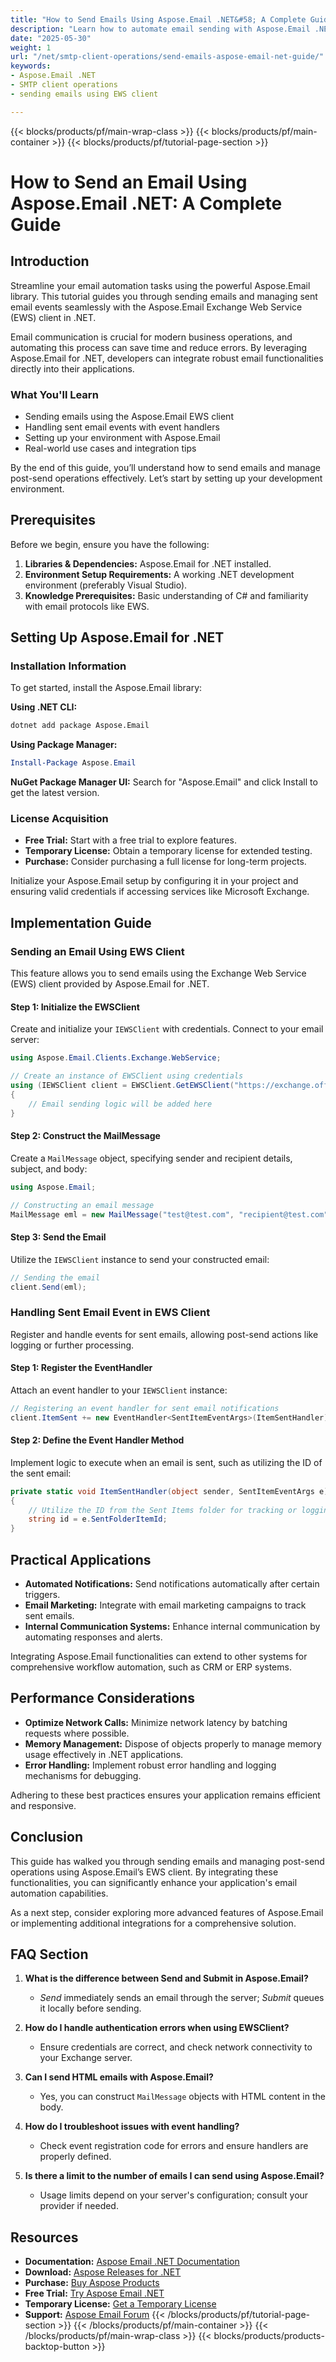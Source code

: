 ```yaml
---
title: "How to Send Emails Using Aspose.Email .NET&#58; A Complete Guide for SMTP Client Operations"
description: "Learn how to automate email sending with Aspose.Email .NET, including handling events and integrating EWS client features."
date: "2025-05-30"
weight: 1
url: "/net/smtp-client-operations/send-emails-aspose-email-net-guide/"
keywords:
- Aspose.Email .NET
- SMTP client operations
- sending emails using EWS client

---
```


{{< blocks/products/pf/main-wrap-class >}}
{{< blocks/products/pf/main-container >}}
{{< blocks/products/pf/tutorial-page-section >}}
# How to Send an Email Using Aspose.Email .NET: A Complete Guide

## Introduction

Streamline your email automation tasks using the powerful Aspose.Email library. This tutorial guides you through sending emails and managing sent email events seamlessly with the Aspose.Email Exchange Web Service (EWS) client in .NET.

Email communication is crucial for modern business operations, and automating this process can save time and reduce errors. By leveraging Aspose.Email for .NET, developers can integrate robust email functionalities directly into their applications.

### What You'll Learn

- Sending emails using the Aspose.Email EWS client
- Handling sent email events with event handlers
- Setting up your environment with Aspose.Email
- Real-world use cases and integration tips

By the end of this guide, you’ll understand how to send emails and manage post-send operations effectively. Let’s start by setting up your development environment.

## Prerequisites

Before we begin, ensure you have the following:

1. **Libraries & Dependencies:** Aspose.Email for .NET installed.
2. **Environment Setup Requirements:** A working .NET development environment (preferably Visual Studio).
3. **Knowledge Prerequisites:** Basic understanding of C# and familiarity with email protocols like EWS.

## Setting Up Aspose.Email for .NET

### Installation Information

To get started, install the Aspose.Email library:

**Using .NET CLI:**
```bash
dotnet add package Aspose.Email
```

**Using Package Manager:**
```powershell
Install-Package Aspose.Email
```

**NuGet Package Manager UI:** Search for "Aspose.Email" and click Install to get the latest version.

### License Acquisition

- **Free Trial:** Start with a free trial to explore features.
- **Temporary License:** Obtain a temporary license for extended testing.
- **Purchase:** Consider purchasing a full license for long-term projects.

Initialize your Aspose.Email setup by configuring it in your project and ensuring valid credentials if accessing services like Microsoft Exchange.

## Implementation Guide

### Sending an Email Using EWS Client

This feature allows you to send emails using the Exchange Web Service (EWS) client provided by Aspose.Email for .NET.

#### Step 1: Initialize the EWSClient

Create and initialize your `IEWSClient` with credentials. Connect to your email server:

```csharp
using Aspose.Email.Clients.Exchange.WebService;

// Create an instance of EWSClient using credentials
using (IEWSClient client = EWSClient.GetEWSClient("https://exchange.office365.com/ews/exchange.asmx", "username", "password"))
{
    // Email sending logic will be added here
}
```

#### Step 2: Construct the MailMessage

Create a `MailMessage` object, specifying sender and recipient details, subject, and body:

```csharp
using Aspose.Email;

// Constructing an email message
MailMessage eml = new MailMessage("test@test.com", "recipient@test.com", "Test Subject", "This is a test message");
```

#### Step 3: Send the Email

Utilize the `IEWSClient` instance to send your constructed email:

```csharp
// Sending the email
client.Send(eml);
```

### Handling Sent Email Event in EWS Client

Register and handle events for sent emails, allowing post-send actions like logging or further processing.

#### Step 1: Register the EventHandler

Attach an event handler to your `IEWSClient` instance:

```csharp
// Registering an event handler for sent email notifications
client.ItemSent += new EventHandler<SentItemEventArgs>(ItemSentHandler);
```

#### Step 2: Define the Event Handler Method

Implement logic to execute when an email is sent, such as utilizing the ID of the sent email:

```csharp
private static void ItemSentHandler(object sender, SentItemEventArgs e)
{
    // Utilize the ID from the Sent Items folder for tracking or logging
    string id = e.SentFolderItemId;
}
```

## Practical Applications

- **Automated Notifications:** Send notifications automatically after certain triggers.
- **Email Marketing:** Integrate with email marketing campaigns to track sent emails.
- **Internal Communication Systems:** Enhance internal communication by automating responses and alerts.

Integrating Aspose.Email functionalities can extend to other systems for comprehensive workflow automation, such as CRM or ERP systems.

## Performance Considerations

- **Optimize Network Calls:** Minimize network latency by batching requests where possible.
- **Memory Management:** Dispose of objects properly to manage memory usage effectively in .NET applications.
- **Error Handling:** Implement robust error handling and logging mechanisms for debugging.

Adhering to these best practices ensures your application remains efficient and responsive.

## Conclusion

This guide has walked you through sending emails and managing post-send operations using Aspose.Email’s EWS client. By integrating these functionalities, you can significantly enhance your application's email automation capabilities.

As a next step, consider exploring more advanced features of Aspose.Email or implementing additional integrations for a comprehensive solution.

## FAQ Section

1. **What is the difference between Send and Submit in Aspose.Email?**
   - *Send* immediately sends an email through the server; *Submit* queues it locally before sending.
   
2. **How do I handle authentication errors when using EWSClient?**
   - Ensure credentials are correct, and check network connectivity to your Exchange server.

3. **Can I send HTML emails with Aspose.Email?**
   - Yes, you can construct `MailMessage` objects with HTML content in the body.

4. **How do I troubleshoot issues with event handling?**
   - Check event registration code for errors and ensure handlers are properly defined.

5. **Is there a limit to the number of emails I can send using Aspose.Email?**
   - Usage limits depend on your server's configuration; consult your provider if needed.

## Resources

- **Documentation:** [Aspose Email .NET Documentation](https://reference.aspose.com/email/net/)
- **Download:** [Aspose Releases for .NET](https://releases.aspose.com/email/net/)
- **Purchase:** [Buy Aspose Products](https://purchase.aspose.com/buy)
- **Free Trial:** [Try Aspose Email .NET](https://releases.aspose.com/email/net/)
- **Temporary License:** [Get a Temporary License](https://purchase.aspose.com/temporary-license/)
- **Support:** [Aspose Email Forum](https://forum.aspose.com/c/email/10)
{{< /blocks/products/pf/tutorial-page-section >}}
{{< /blocks/products/pf/main-container >}}
{{< /blocks/products/pf/main-wrap-class >}}
{{< blocks/products/products-backtop-button >}}